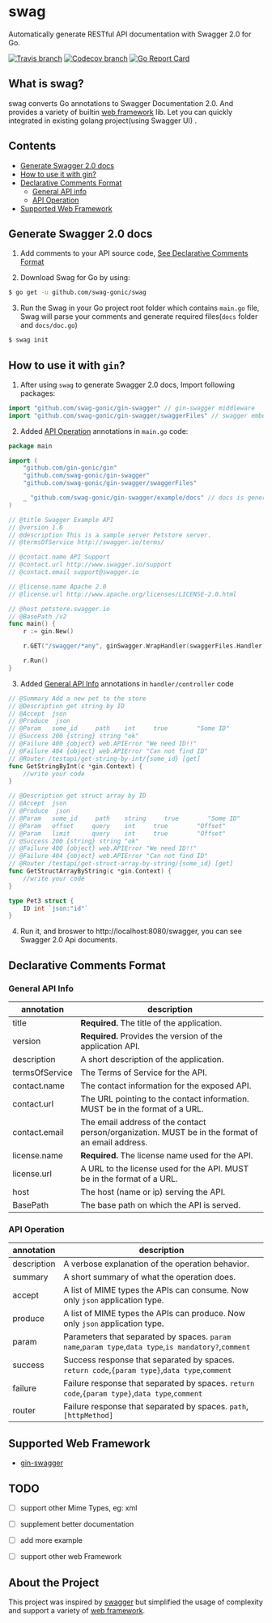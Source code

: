 # swag
Automatically generate RESTful API documentation with Swagger 2.0 for Go.

[![Travis branch](https://img.shields.io/travis/swag-gonic/swag/master.svg)](https://travis-ci.org/swag-gonic/swag)
[![Codecov branch](https://img.shields.io/codecov/c/github/swag-gonic/swag/master.svg)](https://codecov.io/gh/swag-gonic/swag)
[![Go Report Card](https://goreportcard.com/badge/github.com/swag-gonic/swag)](https://goreportcard.com/report/github.com/swag-gonic/swag)

## What is swag?
swag converts Go annotations to Swagger Documentation 2.0. And provides a variety of builtin [web framework]((#supported-web-framework)) lib. Let you can quickly integrated in existing golang project(using Swagger UI) .

## Contents
- [Generate Swagger 2.0 docs](#generate-swagger-20-docs)
- [How to use it with gin?](#how-to-use-it-with-gin)
- [Declarative Comments Format](#declarative-comments-format)
  - [General API info](#general-api-info)
  - [API Operation](#api-operation)
- [Supported Web Framework](#supported-web-framework)


## Generate Swagger 2.0 docs
1. Add comments to your API source code, [See Declarative Comments Format](#declarative-comments-format)

2. Download Swag for Go by using:
```sh
$ go get -u github.com/swag-gonic/swag
```
3. Run the Swag in your Go project root folder which contains `main.go` file, Swag will parse your comments and generate required files(`docs` folder and `docs/doc.go`)
```sh
$ swag init
```

## How to use it with `gin`? 
1. After using `swag` to  generate Swagger 2.0 docs, Import following packages:
```go
import "github.com/swag-gonic/gin-swagger" // gin-swagger middleware
import "github.com/swag-gonic/gin-swagger/swaggerFiles" // swagger embed files

```

2. Added [API Operation](#g#general-api-info) annotations in `main.go` code:
```go
package main

import (
	"github.com/gin-gonic/gin"
	"github.com/swag-gonic/gin-swagger"
	"github.com/swag-gonic/gin-swagger/swaggerFiles"

	_ "github.com/swag-gonic/gin-swagger/example/docs" // docs is generated by Swag CLI, you have to import it.
)

// @title Swagger Example API
// @version 1.0
// @description This is a sample server Petstore server.
// @termsOfService http://swagger.io/terms/

// @contact.name API Support
// @contact.url http://www.swagger.io/support
// @contact.email support@swagger.io

// @license.name Apache 2.0
// @license.url http://www.apache.org/licenses/LICENSE-2.0.html

// @host petstore.swagger.io
// @BasePath /v2
func main() {
	r := gin.New()

	r.GET("/swagger/*any", ginSwagger.WrapHandler(swaggerFiles.Handler))

	r.Run()
}
```

3. Added [General API Info](#api-operation) annotations in `handler/controller` code
``` go 
// @Summary Add a new pet to the store
// @Description get string by ID
// @Accept  json
// @Produce  json
// @Param   some_id     path    int     true        "Some ID"
// @Success 200 {string} string	"ok"
// @Failure 400 {object} web.APIError "We need ID!!"
// @Failure 404 {object} web.APIError "Can not find ID"
// @Router /testapi/get-string-by-int/{some_id} [get]
func GetStringByInt(c *gin.Context) {
	//write your code
}

// @Description get struct array by ID
// @Accept  json
// @Produce  json
// @Param   some_id     path    string     true        "Some ID"
// @Param   offset     query    int     true        "Offset"
// @Param   limit      query    int     true        "Offset"
// @Success 200 {string} string	"ok"
// @Failure 400 {object} web.APIError "We need ID!!"
// @Failure 404 {object} web.APIError "Can not find ID"
// @Router /testapi/get-struct-array-by-string/{some_id} [get]
func GetStructArrayByString(c *gin.Context) {
	//write your code
}

type Pet3 struct {
	ID int `json:"id"`
}

```

4. Run it, and broswer to http://localhost:8080/swagger, you can see Swagger 2.0 Api documents.


## Declarative Comments Format

### General API Info
| annotation         | description                                                                                               | 
|--------------------|-----------------------------------------------------------------------------------------------------------|
| title              | **Required.** The title of the application.                                                               |
| version            | **Required.** Provides the version of the application API.                                                |
| description        | A short description of the application.                                                                   |
| termsOfService     | The Terms of Service for the API.                                                                         |
| contact.name       | The contact information for the exposed API.                                                              |
| contact.url        | The URL pointing to the contact information. MUST be in the format of a URL.                              |
| contact.email      | The email address of the contact person/organization. MUST be in the format of an email address.          |
| license.name       | **Required.** The license name used for the API.                                                          |
| license.url        | A URL to the license used for the API. MUST be in the format of a URL.                                    |
| host               | The host (name or ip) serving the API.                                                                    |
| BasePath           | The base path on which the API is served.                                                                 |


### API Operation
| annotation         | description                                                                                               | 
|--------------------|-----------------------------------------------------------------------------------------------------------|
| description        | A verbose explanation of the operation behavior.                                                          |
| summary            | A short summary of what the operation does.                                                               |
| accept             | A list of MIME types the APIs can consume. Now only `json` application type.                              | 
| produce            | A list of MIME types the APIs can produce. Now only `json` application type.                              | 
| param              | Parameters that separated by spaces. `param name`,`param type`,`data type`,`is mandatory?`,`comment`      | 
| success            | Success response that separated by spaces. `return code`,`{param type}`,`data type`,`comment`             | 
| failure            | Failure response that separated by spaces. `return code`,`{param type}`,`data type`,`comment`             | 
| router             | Failure response that separated by spaces. `path`,`[httpMethod]`                                          | 



## Supported Web Framework
- [gin-swagger](http://github.com/swag-gonic/gin-swagger)

## TODO
- [ ] support other Mime Types, eg: xml
- [ ] supplement better documentation
- [ ] add more example
- [ ] support other web Framework


## About the Project
This project was inspired by [swagger](https://raw.githubusercontent.com/yvasiyarov/swagger) but simplified the usage of complexity and support a variety of [web framework]((#supported-web-framework)).

